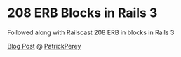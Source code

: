 208 ERB Blocks in Rails 3
=========================

Followed along with Railscast 208 ERB in blocks in Rails 3

[Blog Post](http://patrickperey.com/railscast-208-erb-blocks-in-rails-3) @ [PatrickPerey](http://patrickperey.com/)
